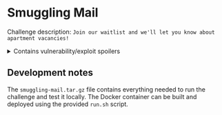 # Smuggling Mail
Challenge description: `Join our waitlist and we'll let you know about apartment vacancies!`
<details>
    <summary>Contains vulnerability/exploit spoilers</summary>
    As heavily hinted to by the name, this challenge combines HTTP request smuggling with command injection functionality in the popular `mail` program.
    The request smuggling is made possible because of how certain versions of Varnish mishandle HTTP/2 connections that are proxied to the backend.
    The command injection is then triggered by using the `mail` utility's built-in tilde escape functionality to run a shell command included in the email's body content.
</details>

## Development notes
The `smuggling-mail.tar.gz` file contains everything needed to run the challenge and test it locally.
The Docker container can be built and deployed using the provided `run.sh` script.

